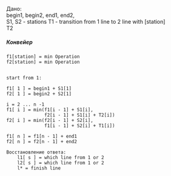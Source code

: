 Дано:  
begin1, begin2, end1, end2,  
S1, S2  - stations
T1 - transition from 1 line to 2 line with [station]  
T2

##### Конвейер

    f1[station] = min Operation
    f2[station] = min Operation


    start from 1:
    
    f1[ 1 ] = begin1 + S1[1]
    f2[ 1 ] = begin2 + S2[1]
    
    i = 2 ... n -1
    f1[ i ] = min(f1[i - 1] + S1[i],
                  f2[i - 1] + S1[i] + T2[i])
    f2[ i ] = min(f2[i - 1] + S2[i],
                  f1[i - 1] + S2[i] + T1[i])
    
    f1[ n ] = f1[n - 1] + end1
    f2[ n ] = f2[n - 1] + end2

    Восстановление ответа:
        l1[ s ] = which line from 1 or 2
        l2[ s ] = which line from 1 or 2
        l* = finish line

    

    